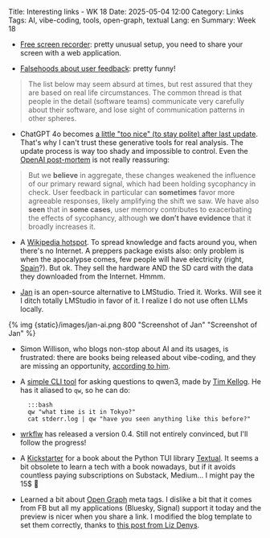 Title: Interesting links - WK 18
Date: 2025-05-04 12:00
Category: Links
Tags: AI, vibe-coding, tools, open-graph, textual
Lang: en
Summary: Week 18

* [Free screen recorder](https://www.screenrecorder.me/): pretty unusual setup, you need to share your screen with a web application.

* [Falsehoods about user feedback](https://thoughtbot.com/blog/falsehoods-software-teams-believe-about-user-feedback#falsehoods-about-user-feedback): pretty funny!

> The list below may seem absurd at times, but rest assured that they are based on real life circumstances. The common thread is that people in the detail (software teams) communicate very carefully about their software, and lose sight of communication patterns in other spheres.

* ChatGPT 4o becomes [a little "too nice" (to stay polite) after last update](https://openai.com/index/sycophancy-in-gpt-4o/). That's why I can't trust these generative tools for real analysis. The update process is way too shady and impossible to control. Even the [OpenAI post-mortem](https://openai.com/index/expanding-on-sycophancy/) is not really reassuring:

> But we **believe** in aggregate, these changes weakened the influence of our primary reward signal, which had been holding sycophancy in check. User feedback in particular can **sometimes** favor more agreeable responses, likely amplifying the shift we saw. We have also **seen** that in **some cases**, user memory contributes to exacerbating the effects of sycophancy, although **we don’t have evidence** that it broadly increases it.

* A [Wikipedia hotspot](https://kiwix.org/en/kiwix-hotspot/). To spread knowledge and facts around you, when there's no Internet. A preppers package exists also: only problem is when the apocalypse comes, few people will have electricity (right, [Spain](https://www.bbc.com/news/articles/cd6jenl581vo)?). But ok. They sell the hardware AND the SD card with the data they downloaded from the Internet. Hmmm.

* [Jan](https://jan.ai/) is an open-source alternative to LMStudio. Tried it. Works. Will see it I ditch totally LMStudio in favor of it. I realize I do not use often LLMs locally.

{% img {static}/images/jan-ai.png 800 "Screenshot of Jan" "Screenshot of Jan" %}

* Simon Willison, who blogs non-stop about AI and its usages, is frustrated: there are books being released about vibe-coding, and they are missing an opportunity, [according to him](https://simonwillison.net/2025/May/1/not-vibe-coding/).

* A [simple CLI tool](https://gist.github.com/tkellogg/04c59a56f0a5b574447e58caa7ae7abb) for asking questions to qwen3, made by [Tim Kellog](https://timkellogg.me/blog/). He has it aliased to `qw`, so he  can do:

        :::bash
        qw "what time is it in Tokyo?"  
        cat stderr.log | qw "have you seen anything like this before?"

* [wrkflw](https://github.com/bahdotsh/wrkflw/releases/tag/v0.4.0) has released a version 0.4. Still not entirely convinced, but I'll follow the progress!

* A [Kickstarter](https://www.kickstarter.com/projects/driscollis/creating-tui-applications-with-textual-and-python/) for a book about the Python TUI library [Textual](https://www.textualize.io/). It seems a bit obsolete to learn a tech with a book nowadays, but if it avoids countless paying subscriptions on Substack, Medium... I might pay the 15$ 🤔

* Learned a bit about [Open Graph](https://ogp.me/) meta tags. I dislike a bit that it comes from FB but all my applications (Bluesky, Signal) support it today and the preview is nicer when you share a link. I modified the blog template to set them correctly, thanks to [this post from Liz Denys](https://lizdenys.com/journal/articles/adding-open-graph-to-pelican.html).
